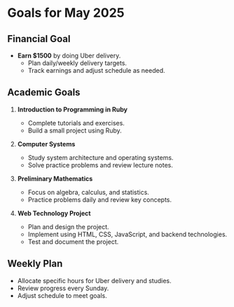 # Goals for May 2025

## Financial Goal
- **Earn $1500** by doing Uber delivery.
    - Plan daily/weekly delivery targets.
    - Track earnings and adjust schedule as needed.

## Academic Goals
1. **Introduction to Programming in Ruby**
     - Complete tutorials and exercises.
     - Build a small project using Ruby.

2. **Computer Systems**
     - Study system architecture and operating systems.
     - Solve practice problems and review lecture notes.

3. **Preliminary Mathematics**
     - Focus on algebra, calculus, and statistics.
     - Practice problems daily and review key concepts.

4. **Web Technology Project**
     - Plan and design the project.
     - Implement using HTML, CSS, JavaScript, and backend technologies.
     - Test and document the project.

## Weekly Plan
- Allocate specific hours for Uber delivery and studies.
- Review progress every Sunday.
- Adjust schedule to meet goals.
